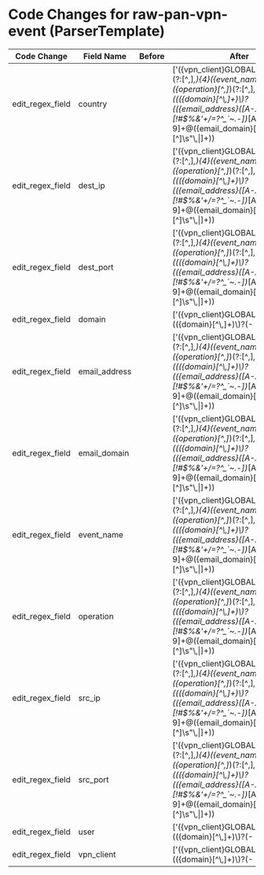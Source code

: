 # Code Changes for raw-pan-vpn-event (ParserTemplate)

| Code Change | Field Name | Before | After |
|-------------|------------|--------|-------|
| edit_regex_field | country |  | ['({vpn_client}GLOBALPROTECT),(?:[^,]*,){4}({event_name}[^,]+)?,({operation}[^,]*)(?:[^,]*,){3}((({domain}[^\\,]+)\\)?(({email_address}([A-Za-z0-9]+[!#$%&\'+\/=?^_`~.-])*[A-Za-z0-9]+@({email_domain}[^\]\s"\\,\|]+\.[^\]\s"\\,\|]+))|(pre-logon|\.{3}|(-|na|({user}[\w\.\-]{1,40}\$?)))))?,({country}[^,]+)?,[^,]*,(|({src_ip}((([0-9a-fA-F.]{0,4}):{1,2}){1,7}([0-9a-fA-F]){0,4})|(((25[0-5]|(2[0-4]|1\d|[0-9]|)\d)\.?\b){4}))(:({src_port}\d+))?),[^,]*,(|0\.0\.0\.0|({dest_ip}((([0-9a-fA-F.]{0,4}):{1,2}){1,7}([0-9a-fA-F]){0,4})|(((25[0-5]|(2[0-4]|1\d|[0-9]|)\d)\.?\b){4}))(:({dest_port}\d+))?),'] |
| edit_regex_field | dest_ip |  | ['({vpn_client}GLOBALPROTECT),(?:[^,]*,){4}({event_name}[^,]+)?,({operation}[^,]*)(?:[^,]*,){3}((({domain}[^\\,]+)\\)?(({email_address}([A-Za-z0-9]+[!#$%&\'+\/=?^_`~.-])*[A-Za-z0-9]+@({email_domain}[^\]\s"\\,\|]+\.[^\]\s"\\,\|]+))|(pre-logon|\.{3}|(-|na|({user}[\w\.\-]{1,40}\$?)))))?,({country}[^,]+)?,[^,]*,(|({src_ip}((([0-9a-fA-F.]{0,4}):{1,2}){1,7}([0-9a-fA-F]){0,4})|(((25[0-5]|(2[0-4]|1\d|[0-9]|)\d)\.?\b){4}))(:({src_port}\d+))?),[^,]*,(|0\.0\.0\.0|({dest_ip}((([0-9a-fA-F.]{0,4}):{1,2}){1,7}([0-9a-fA-F]){0,4})|(((25[0-5]|(2[0-4]|1\d|[0-9]|)\d)\.?\b){4}))(:({dest_port}\d+))?),'] |
| edit_regex_field | dest_port |  | ['({vpn_client}GLOBALPROTECT),(?:[^,]*,){4}({event_name}[^,]+)?,({operation}[^,]*)(?:[^,]*,){3}((({domain}[^\\,]+)\\)?(({email_address}([A-Za-z0-9]+[!#$%&\'+\/=?^_`~.-])*[A-Za-z0-9]+@({email_domain}[^\]\s"\\,\|]+\.[^\]\s"\\,\|]+))|(pre-logon|\.{3}|(-|na|({user}[\w\.\-]{1,40}\$?)))))?,({country}[^,]+)?,[^,]*,(|({src_ip}((([0-9a-fA-F.]{0,4}):{1,2}){1,7}([0-9a-fA-F]){0,4})|(((25[0-5]|(2[0-4]|1\d|[0-9]|)\d)\.?\b){4}))(:({src_port}\d+))?),[^,]*,(|0\.0\.0\.0|({dest_ip}((([0-9a-fA-F.]{0,4}):{1,2}){1,7}([0-9a-fA-F]){0,4})|(((25[0-5]|(2[0-4]|1\d|[0-9]|)\d)\.?\b){4}))(:({dest_port}\d+))?),'] |
| edit_regex_field | domain |  | ['({vpn_client}GLOBALPROTECT),"+(({domain}[^\\,]+)\\)?(-|na|({user}[\w\.\-\!\#\^\~]{1,40}\$?))"+,', '({vpn_client}GLOBALPROTECT),(?:[^,]*,){4}({event_name}[^,]+)?,({operation}[^,]*)(?:[^,]*,){3}((({domain}[^\\,]+)\\)?(({email_address}([A-Za-z0-9]+[!#$%&\'+\/=?^_`~.-])*[A-Za-z0-9]+@({email_domain}[^\]\s"\\,\|]+\.[^\]\s"\\,\|]+))|(pre-logon|\.{3}|(-|na|({user}[\w\.\-]{1,40}\$?)))))?,({country}[^,]+)?,[^,]*,(|({src_ip}((([0-9a-fA-F.]{0,4}):{1,2}){1,7}([0-9a-fA-F]){0,4})|(((25[0-5]|(2[0-4]|1\d|[0-9]|)\d)\.?\b){4}))(:({src_port}\d+))?),[^,]*,(|0\.0\.0\.0|({dest_ip}((([0-9a-fA-F.]{0,4}):{1,2}){1,7}([0-9a-fA-F]){0,4})|(((25[0-5]|(2[0-4]|1\d|[0-9]|)\d)\.?\b){4}))(:({dest_port}\d+))?),'] |
| edit_regex_field | email_address |  | ['({vpn_client}GLOBALPROTECT),(?:[^,]*,){4}({event_name}[^,]+)?,({operation}[^,]*)(?:[^,]*,){3}((({domain}[^\\,]+)\\)?(({email_address}([A-Za-z0-9]+[!#$%&\'+\/=?^_`~.-])*[A-Za-z0-9]+@({email_domain}[^\]\s"\\,\|]+\.[^\]\s"\\,\|]+))|(pre-logon|\.{3}|(-|na|({user}[\w\.\-]{1,40}\$?)))))?,({country}[^,]+)?,[^,]*,(|({src_ip}((([0-9a-fA-F.]{0,4}):{1,2}){1,7}([0-9a-fA-F]){0,4})|(((25[0-5]|(2[0-4]|1\d|[0-9]|)\d)\.?\b){4}))(:({src_port}\d+))?),[^,]*,(|0\.0\.0\.0|({dest_ip}((([0-9a-fA-F.]{0,4}):{1,2}){1,7}([0-9a-fA-F]){0,4})|(((25[0-5]|(2[0-4]|1\d|[0-9]|)\d)\.?\b){4}))(:({dest_port}\d+))?),'] |
| edit_regex_field | email_domain |  | ['({vpn_client}GLOBALPROTECT),(?:[^,]*,){4}({event_name}[^,]+)?,({operation}[^,]*)(?:[^,]*,){3}((({domain}[^\\,]+)\\)?(({email_address}([A-Za-z0-9]+[!#$%&\'+\/=?^_`~.-])*[A-Za-z0-9]+@({email_domain}[^\]\s"\\,\|]+\.[^\]\s"\\,\|]+))|(pre-logon|\.{3}|(-|na|({user}[\w\.\-]{1,40}\$?)))))?,({country}[^,]+)?,[^,]*,(|({src_ip}((([0-9a-fA-F.]{0,4}):{1,2}){1,7}([0-9a-fA-F]){0,4})|(((25[0-5]|(2[0-4]|1\d|[0-9]|)\d)\.?\b){4}))(:({src_port}\d+))?),[^,]*,(|0\.0\.0\.0|({dest_ip}((([0-9a-fA-F.]{0,4}):{1,2}){1,7}([0-9a-fA-F]){0,4})|(((25[0-5]|(2[0-4]|1\d|[0-9]|)\d)\.?\b){4}))(:({dest_port}\d+))?),'] |
| edit_regex_field | event_name |  | ['({vpn_client}GLOBALPROTECT),(?:[^,]*,){4}({event_name}[^,]+)?,({operation}[^,]*)(?:[^,]*,){3}((({domain}[^\\,]+)\\)?(({email_address}([A-Za-z0-9]+[!#$%&\'+\/=?^_`~.-])*[A-Za-z0-9]+@({email_domain}[^\]\s"\\,\|]+\.[^\]\s"\\,\|]+))|(pre-logon|\.{3}|(-|na|({user}[\w\.\-]{1,40}\$?)))))?,({country}[^,]+)?,[^,]*,(|({src_ip}((([0-9a-fA-F.]{0,4}):{1,2}){1,7}([0-9a-fA-F]){0,4})|(((25[0-5]|(2[0-4]|1\d|[0-9]|)\d)\.?\b){4}))(:({src_port}\d+))?),[^,]*,(|0\.0\.0\.0|({dest_ip}((([0-9a-fA-F.]{0,4}):{1,2}){1,7}([0-9a-fA-F]){0,4})|(((25[0-5]|(2[0-4]|1\d|[0-9]|)\d)\.?\b){4}))(:({dest_port}\d+))?),'] |
| edit_regex_field | operation |  | ['({vpn_client}GLOBALPROTECT),(?:[^,]*,){4}({event_name}[^,]+)?,({operation}[^,]*)(?:[^,]*,){3}((({domain}[^\\,]+)\\)?(({email_address}([A-Za-z0-9]+[!#$%&\'+\/=?^_`~.-])*[A-Za-z0-9]+@({email_domain}[^\]\s"\\,\|]+\.[^\]\s"\\,\|]+))|(pre-logon|\.{3}|(-|na|({user}[\w\.\-]{1,40}\$?)))))?,({country}[^,]+)?,[^,]*,(|({src_ip}((([0-9a-fA-F.]{0,4}):{1,2}){1,7}([0-9a-fA-F]){0,4})|(((25[0-5]|(2[0-4]|1\d|[0-9]|)\d)\.?\b){4}))(:({src_port}\d+))?),[^,]*,(|0\.0\.0\.0|({dest_ip}((([0-9a-fA-F.]{0,4}):{1,2}){1,7}([0-9a-fA-F]){0,4})|(((25[0-5]|(2[0-4]|1\d|[0-9]|)\d)\.?\b){4}))(:({dest_port}\d+))?),'] |
| edit_regex_field | src_ip |  | ['({vpn_client}GLOBALPROTECT),(?:[^,]*,){4}({event_name}[^,]+)?,({operation}[^,]*)(?:[^,]*,){3}((({domain}[^\\,]+)\\)?(({email_address}([A-Za-z0-9]+[!#$%&\'+\/=?^_`~.-])*[A-Za-z0-9]+@({email_domain}[^\]\s"\\,\|]+\.[^\]\s"\\,\|]+))|(pre-logon|\.{3}|(-|na|({user}[\w\.\-]{1,40}\$?)))))?,({country}[^,]+)?,[^,]*,(|({src_ip}((([0-9a-fA-F.]{0,4}):{1,2}){1,7}([0-9a-fA-F]){0,4})|(((25[0-5]|(2[0-4]|1\d|[0-9]|)\d)\.?\b){4}))(:({src_port}\d+))?),[^,]*,(|0\.0\.0\.0|({dest_ip}((([0-9a-fA-F.]{0,4}):{1,2}){1,7}([0-9a-fA-F]){0,4})|(((25[0-5]|(2[0-4]|1\d|[0-9]|)\d)\.?\b){4}))(:({dest_port}\d+))?),'] |
| edit_regex_field | src_port |  | ['({vpn_client}GLOBALPROTECT),(?:[^,]*,){4}({event_name}[^,]+)?,({operation}[^,]*)(?:[^,]*,){3}((({domain}[^\\,]+)\\)?(({email_address}([A-Za-z0-9]+[!#$%&\'+\/=?^_`~.-])*[A-Za-z0-9]+@({email_domain}[^\]\s"\\,\|]+\.[^\]\s"\\,\|]+))|(pre-logon|\.{3}|(-|na|({user}[\w\.\-]{1,40}\$?)))))?,({country}[^,]+)?,[^,]*,(|({src_ip}((([0-9a-fA-F.]{0,4}):{1,2}){1,7}([0-9a-fA-F]){0,4})|(((25[0-5]|(2[0-4]|1\d|[0-9]|)\d)\.?\b){4}))(:({src_port}\d+))?),[^,]*,(|0\.0\.0\.0|({dest_ip}((([0-9a-fA-F.]{0,4}):{1,2}){1,7}([0-9a-fA-F]){0,4})|(((25[0-5]|(2[0-4]|1\d|[0-9]|)\d)\.?\b){4}))(:({dest_port}\d+))?),'] |
| edit_regex_field | user |  | ['({vpn_client}GLOBALPROTECT),"+(({domain}[^\\,]+)\\)?(-|na|({user}[\w\.\-\!\#\^\~]{1,40}\$?))"+,', '({vpn_client}GLOBALPROTECT),(?:[^,]*,){4}({event_name}[^,]+)?,({operation}[^,]*)(?:[^,]*,){3}((({domain}[^\\,]+)\\)?(({email_address}([A-Za-z0-9]+[!#$%&\'+\/=?^_`~.-])*[A-Za-z0-9]+@({email_domain}[^\]\s"\\,\|]+\.[^\]\s"\\,\|]+))|(pre-logon|\.{3}|(-|na|({user}[\w\.\-]{1,40}\$?)))))?,({country}[^,]+)?,[^,]*,(|({src_ip}((([0-9a-fA-F.]{0,4}):{1,2}){1,7}([0-9a-fA-F]){0,4})|(((25[0-5]|(2[0-4]|1\d|[0-9]|)\d)\.?\b){4}))(:({src_port}\d+))?),[^,]*,(|0\.0\.0\.0|({dest_ip}((([0-9a-fA-F.]{0,4}):{1,2}){1,7}([0-9a-fA-F]){0,4})|(((25[0-5]|(2[0-4]|1\d|[0-9]|)\d)\.?\b){4}))(:({dest_port}\d+))?),'] |
| edit_regex_field | vpn_client |  | ['({vpn_client}GLOBALPROTECT),"+(({domain}[^\\,]+)\\)?(-|na|({user}[\w\.\-\!\#\^\~]{1,40}\$?))"+,', '({vpn_client}GLOBALPROTECT),(?:[^,]*,){4}({event_name}[^,]+)?,({operation}[^,]*)(?:[^,]*,){3}((({domain}[^\\,]+)\\)?(({email_address}([A-Za-z0-9]+[!#$%&\'+\/=?^_`~.-])*[A-Za-z0-9]+@({email_domain}[^\]\s"\\,\|]+\.[^\]\s"\\,\|]+))|(pre-logon|\.{3}|(-|na|({user}[\w\.\-]{1,40}\$?)))))?,({country}[^,]+)?,[^,]*,(|({src_ip}((([0-9a-fA-F.]{0,4}):{1,2}){1,7}([0-9a-fA-F]){0,4})|(((25[0-5]|(2[0-4]|1\d|[0-9]|)\d)\.?\b){4}))(:({src_port}\d+))?),[^,]*,(|0\.0\.0\.0|({dest_ip}((([0-9a-fA-F.]{0,4}):{1,2}){1,7}([0-9a-fA-F]){0,4})|(((25[0-5]|(2[0-4]|1\d|[0-9]|)\d)\.?\b){4}))(:({dest_port}\d+))?),'] |